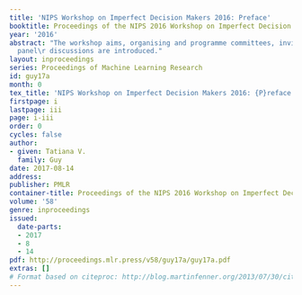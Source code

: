 ```yaml
---
title: 'NIPS Workshop on Imperfect Decision Makers 2016: Preface'
booktitle: Proceedings of the NIPS 2016 Workshop on Imperfect Decision Makers
year: '2016'
abstract: "The workshop aims, organising and programme committees, invited talks and
  panel\r discussions are introduced."
layout: inproceedings
series: Proceedings of Machine Learning Research
id: guy17a
month: 0
tex_title: 'NIPS Workshop on Imperfect Decision Makers 2016: {P}reface'
firstpage: i
lastpage: iii
page: i-iii
order: 0
cycles: false
author:
- given: Tatiana V.
  family: Guy
date: 2017-08-14
address: 
publisher: PMLR
container-title: Proceedings of the NIPS 2016 Workshop on Imperfect Decision Makers
volume: '58'
genre: inproceedings
issued:
  date-parts:
  - 2017
  - 8
  - 14
pdf: http://proceedings.mlr.press/v58/guy17a/guy17a.pdf
extras: []
# Format based on citeproc: http://blog.martinfenner.org/2013/07/30/citeproc-yaml-for-bibliographies/
---
```

